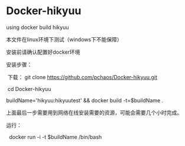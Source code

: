 # Docker-hikyuu
using docker build hikyuu

本文件在linux环境下测试（windows下不能保障）

安装前请确认配置好docker环境

安装步骤：

  下载： git clone https://github.com/pchaos/Docker-hikyuu.git
  
  cd Docker-hikyuu
  
  buildName='hikyuu:hikyuutest' && docker build -t=$buildName .

上面最后一步需要用到网络在线安装需要的资源，可能会需要几个小时完成。

运行：

   docker run -i -t $buildName /bin/bash
   
